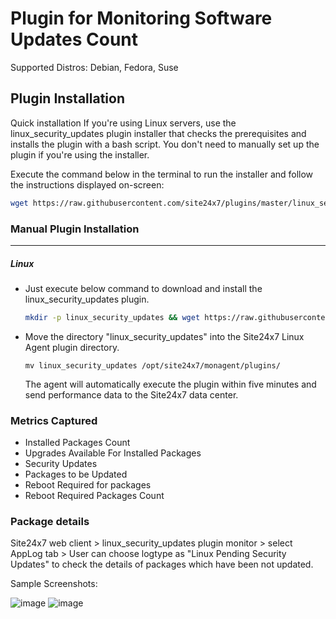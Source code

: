# Plugin for Monitoring Software Updates Count

Supported Distros: Debian, Fedora, Suse
## Plugin Installation

Quick installation
If you're using Linux servers, use the linux_security_updates plugin installer that checks the prerequisites and installs the plugin with a bash script. You don't need to manually set up the plugin if you're using the installer.

Execute the command below in the terminal to run the installer and follow the instructions displayed on-screen:

```bash
wget https://raw.githubusercontent.com/site24x7/plugins/master/linux_security_updates/installer/Site24x7LinuxSecurityUpdatesPluginInstaller.sh && sudo bash Site24x7LinuxSecurityUpdatesPluginInstaller.sh
```

### Manual Plugin Installation
---
##### Linux 

- Just execute below command to download and install the linux_security_updates plugin.
  
	```bash
 	mkdir -p linux_security_updates && wget https://raw.githubusercontent.com/site24x7/plugins/master/linux_security_updates/linux_security_updates.py && sed -i "1s|^.*|#! $(which python3)|" linux_security_updates.py && wget https://raw.githubusercontent.com/site24x7/plugins/master/linux_security_updates/linux_security_updates.cfg && mv linux_security_updates.py linux_security_updates.cfg linux_security_updates
	```

- Move the directory "linux_security_updates" into the Site24x7 Linux Agent plugin directory.

	```
	mv linux_security_updates /opt/site24x7/monagent/plugins/
	```

  The agent will automatically execute the plugin within five minutes and send performance data to the Site24x7 data center.


### Metrics Captured

- Installed Packages Count
- Upgrades Available For Installed Packages
- Security Updates
- Packages to be Updated
- Reboot Required for packages
- Reboot Required Packages Count

### Package details  
  Site24x7 web client > linux_security_updates plugin monitor > select AppLog tab > User can choose logtype as "Linux Pending Security Updates" to check the details of packages which have been not updated. 
  
Sample Screenshots:

![image](https://github.com/user-attachments/assets/562eee3e-731e-4ac3-98c1-7057b722ec91)
![image](https://github.com/user-attachments/assets/3f5235fd-3e9b-4fec-88e7-1dd0b4df7ca8)




